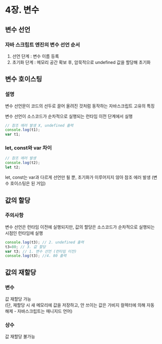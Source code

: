 # 4장. 변수

## 변수 선언

### 자바 스크립트 엔진의 변수 선언 순서
1. 선언 단계 : 변수 이름 등록
2. 초기화 단계 : 메모리 공간 확보 후, 암묵적으로 undefined 값을 할당해 초기화

## 변수 호이스팅

### 설명

변수 선언문이 코드의 선두로 끌어 올려진 것처럼 동작하는 자바스크립트 고유의 특징

변수 선언이 소스코드가 순차적으로 실행되는 런타임 이전 단계에서 실행

```javascript
// 참조 에러 발생 X, undefined 출력
console.log(t1); 
var t1;
```

### let, const와 var 차이

```javascript
// 참조 에러 발생
console.log(t2); 
let t2;
```

let, const는 var과 다르게 선언만 될 뿐, 초기화가 이루어지지 않아 참조 에러 발생 (변수 호이스팅은 된 거임)


## 값의 할당

### 주의사항
변수 선언은 런타임 이전에 실행되지만, 값의 할당은 소스코드가 순차적으로 실행되는 시점인 런타임에 실행

```javascript
console.log(t3); // 2. undefined 출력
t3=80; // 3. 값 할당
var t3; // 1. 변수 선언 (런타임 이전)
console.log(t3); //4. 80 출력
```

## 값의 재할당
### 변수
값 재할당 가능<br/>
(단, 재할당 시 새 메모리에 값을 저장하고, 안 쓰이는 값은 가비지 컬렉터에 의해 자동 해제 - 자바스크립트는 매니지드 언어)
### 상수
값 재할당 불가능





